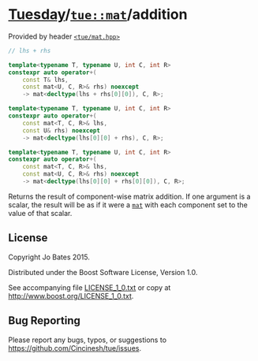 [Tuesday](../../../README.md)/[`tue::mat`](../../headers/mat.md)/addition
=========================================================================
Provided by header [`<tue/mat.hpp>`](../../headers/mat.md)

```c++
// lhs + rhs

template<typename T, typename U, int C, int R>
constexpr auto operator+(
    const T& lhs,
    const mat<U, C, R>& rhs) noexcept
    -> mat<decltype(lhs + rhs[0][0]), C, R>;

template<typename T, typename U, int C, int R>
constexpr auto operator+(
    const mat<T, C, R>& lhs,
    const U& rhs) noexcept
    -> mat<decltype(lhs[0][0] + rhs), C, R>;

template<typename T, typename U, int C, int R>
constexpr auto operator+(
    const mat<T, C, R>& lhs,
    const mat<U, C, R>& rhs) noexcept
    -> mat<decltype(lhs[0][0] + rhs[0][0]), C, R>;
```

Returns the result of component-wise matrix addition. If one argument is a
scalar, the result will be as if it were a [`mat`](../../headers/mat.md) with
each component set to the value of that scalar.

License
-------
Copyright Jo Bates 2015.

Distributed under the Boost Software License, Version 1.0.

See accompanying file [LICENSE_1_0.txt](../../../LICENSE_1_0.txt) or copy at
http://www.boost.org/LICENSE_1_0.txt.

Bug Reporting
-------------
Please report any bugs, typos, or suggestions to
https://github.com/Cincinesh/tue/issues.
